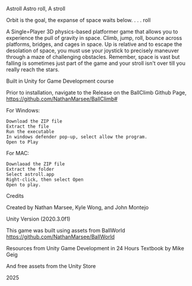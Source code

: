 Astroll
Astro roll,
A stroll

Orbit is the goal, the expanse of space waits below. . . . roll

A Single=Player 3D physics-based platformer game that allows you to experience the pull of gravity in space. Climb, jump, roll, bounce across platforms, bridges, and cages in space. Up is relative and to escape the desolation of space, you must use your joystick to precisely maneuver through a maze of challenging obstacles. Remember, space is vast but falling is sometimes just part of the game and your stroll isn't over till you really reach the stars.

Built in Unity for Game Development course

Prior to installation, navigate to the Release on the BallClimb Github Page, https://github.com/NathanMarsee/BallClimb#

For Windows:

    Download the ZIP file
    Extract the file
    Run the executable
    In windows defender pop-up, select allow the program.  
    Open to Play

For MAC:

    Downlaoad the ZIP file
    Extract the folder
    Select astroll.app
    Right-click, then select Open
    Open to play.

Credits

Created by Nathan Marsee, Kyle Wong, and John Montejo

Unity Version (2020.3.0f1)

This game was built using assets from BallWorld https://github.com/NathanMarsee/BallWorld

Resources from Unity Game Development in 24 Hours Textbook by Mike Geig

And free assets from the Unity Store

2025




